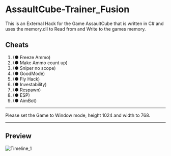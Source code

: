 # AssaultCube-Trainer_Fusion
This is an External Hack for the Game AssaultCube that is written in C# and uses the memory.dll to Read from and Write to the games memory.

## Cheats

1. (● Freeze Ammo)
2. (● Make Ammo count up) 
3. (● Sniper no scope)
4. (● GoodMode)
5. (● Fly Hack)
6. (● Investability) 
7. (● Respawn)
8. (● ESP)
9. (● AimBot)

___
Please set the Game to Window mode, height 1024 and width to 768.
___
## Preview

![Timeline_1](https://user-images.githubusercontent.com/68926695/114363601-d6611700-9b78-11eb-9b03-f19361e6571b.gif)
